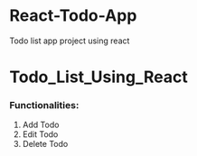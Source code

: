 # React-Todo-App
Todo list app project using react

<h1>Todo_List_Using_React</h1> 

<h3>Functionalities:</h3>
<ol>
  <li> Add Todo</li>
  <li> Edit Todo</li>
  <li> Delete Todo</li>
 </ol>
 
 
